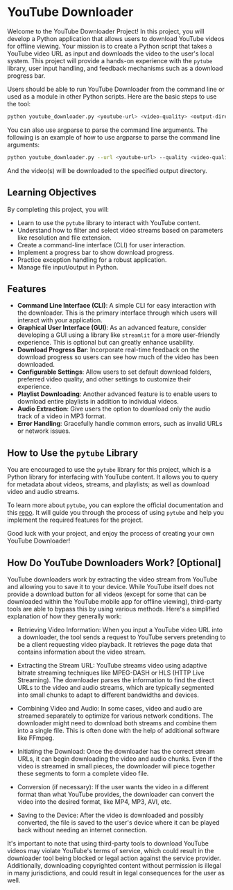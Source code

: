 
# YouTube Downloader

Welcome to the YouTube Downloader Project! In this project, you will develop a Python application that allows users to download YouTube videos for offline viewing. Your mission is to create a Python script that takes a YouTube video URL as input and downloads the video to the user's local system. This project will provide a hands-on experience with the `pytube` library, user input handling, and feedback mechanisms such as a download progress bar.

Users should be able to run YouTube Downloader from the command line or used as a module in other Python scripts. Here are the basic steps to use the tool:

```sh
python youtube_downloader.py <youtube-url> <video-quality> <output-directory>
```
You can also use argparse to parse the command line arguments. The following is an example of how to use argparse to parse the command line arguments:

```sh
python youtube_downloader.py --url <youtube-url> --quality <video-quality> --output <output-directory>
```

And the video(s) will be downloaded to the specified output directory.

## Learning Objectives

By completing this project, you will:

- Learn to use the `pytube` library to interact with YouTube content.
- Understand how to filter and select video streams based on parameters like resolution and file extension.
- Create a command-line interface (CLI) for user interaction.
- Implement a progress bar to show download progress.
- Practice exception handling for a robust application.
- Manage file input/output in Python.

## Features

- **Command Line Interface (CLI)**: A simple CLI for easy interaction with the downloader. This is the primary interface through which users will interact with your application.
- **Graphical User Interface (GUI)**: As an advanced feature, consider developing a GUI using a library like `streamlit` for a more user-friendly experience. This is optional but can greatly enhance usability.
- **Download Progress Bar**: Incorporate real-time feedback on the download progress so users can see how much of the video has been downloaded.
- **Configurable Settings**: Allow users to set default download folders, preferred video quality, and other settings to customize their experience.
- **Playlist Downloading**: Another advanced feature is to enable users to download entire playlists in addition to individual videos.
- **Audio Extraction**: Give users the option to download only the audio track of a video in MP3 format.
- **Error Handling**: Gracefully handle common errors, such as invalid URLs or network issues.

## How to Use the `pytube` Library

You are encouraged to use the `pytube` library for this project, which is a Python library for interfacing with YouTube content. It allows you to query for metadata about videos, streams, and playlists; as well as download video and audio streams.

To learn more about `pytube`, you can explore the official documentation and this [repo](https://github.com/pytube/pytube/tree/master). It will guide you through the process of using `pytube` and help you implement the required features for the project.

Good luck with your project, and enjoy the process of creating your own YouTube Downloader!

## How Do YouTube Downloaders Work? [Optional]
YouTube downloaders work by extracting the video stream from YouTube and allowing you to save it to your device. While YouTube itself does not provide a download button for all videos (except for some that can be downloaded within the YouTube mobile app for offline viewing), third-party tools are able to bypass this by using various methods. Here's a simplified explanation of how they generally work:

- Retrieving Video Information: When you input a YouTube video URL into a downloader, the tool sends a request to YouTube servers pretending to be a client requesting video playback. It retrieves the page data that contains information about the video stream.

- Extracting the Stream URL: YouTube streams video using adaptive bitrate streaming techniques like MPEG-DASH or HLS (HTTP Live Streaming). The downloader parses the information to find the direct URLs to the video and audio streams, which are typically segmented into small chunks to adapt to different bandwidths and devices.

- Combining Video and Audio: In some cases, video and audio are streamed separately to optimize for various network conditions. The downloader might need to download both streams and combine them into a single file. This is often done with the help of additional software like FFmpeg.

- Initiating the Download: Once the downloader has the correct stream URLs, it can begin downloading the video and audio chunks. Even if the video is streamed in small pieces, the downloader will piece together these segments to form a complete video file.

- Conversion (if necessary): If the user wants the video in a different format than what YouTube provides, the downloader can convert the video into the desired format, like MP4, MP3, AVI, etc.

- Saving to the Device: After the video is downloaded and possibly converted, the file is saved to the user's device where it can be played back without needing an internet connection.

It's important to note that using third-party tools to download YouTube videos may violate YouTube's terms of service, which could result in the downloader tool being blocked or legal action against the service provider. Additionally, downloading copyrighted content without permission is illegal in many jurisdictions, and could result in legal consequences for the user as well.